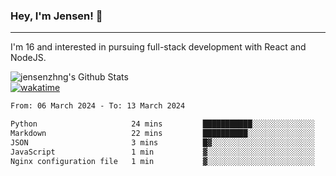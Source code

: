 ### Hey, I'm Jensen! 👋

---

I'm 16 and interested in pursuing full-stack development with React and NodeJS.

![jensenzhng's Github Stats](https://github-readme-stats.vercel.app/api?username=jensenzhng&theme=dark&show_icons=true&count_private=true)
<br />
[![wakatime](https://wakatime.com/badge/user/cbfc263d-3611-4e36-8278-8fad45fe3f62.svg)](https://wakatime.com/@cbfc263d-3611-4e36-8278-8fad45fe3f62)

<!--START_SECTION:waka-->

```txt
From: 06 March 2024 - To: 13 March 2024

Python                     24 mins         ███████████░░░░░░░░░░░░░░   44.46 %
Markdown                   22 mins         ██████████░░░░░░░░░░░░░░░   40.43 %
JSON                       3 mins          █▓░░░░░░░░░░░░░░░░░░░░░░░   07.09 %
JavaScript                 1 min           ▓░░░░░░░░░░░░░░░░░░░░░░░░   03.11 %
Nginx configuration file   1 min           ▓░░░░░░░░░░░░░░░░░░░░░░░░   02.64 %
```

<!--END_SECTION:waka-->
